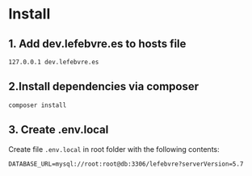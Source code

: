 # Install

## 1. Add dev.lefebvre.es to hosts file

```
127.0.0.1 dev.lefebvre.es
```

## 2.Install dependencies via composer

```
composer install
```

## 3. Create .env.local 

Create file ```.env.local``` in root folder with the following contents:

```
DATABASE_URL=mysql://root:root@db:3306/lefebvre?serverVersion=5.7
```


